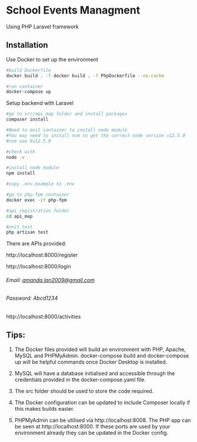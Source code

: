 # School Events Managment

Using PHP Laravel framework

## Installation

Use Docker to set up the environment

```bash
#build Dockerfile
docker build . -f docker build . -f PhpDockerfile --no-cache

#run container
docker-compose up
```

Setup backend with Laravel
```bash
#go to src/api_map folder and install packages
composer install

#Need to exit container to install node module
#You may need to install nvm to get the correct node version v12.5.0
#nvm use 6v12.5.0

#check with 
node -v

#install node module
npm install

#copy .env.example to .env

#go to php-fpm container
docker exec -it php-fpm

#api_registration folder
cd api_map

#unit test
php artisan test
```

There are APIs provided:

http://localhost:8000/register

http://localhost:8000/login
###### Email: amanda.lan2009@gmail.com
###### Password: Abcd1234

http://localhost:8000/activities

## Tips:

1. The Docker files provided will build an environment with PHP, Apache, MySQL and PHPMyAdmin. docker-compose build and docker-compose up will be helpful commands once Docker Desktop is installed.

2. MySQL will have a database initialised and accessible through the credentials provided in the docker-compose.yaml file.

3. The src folder should be used to store the code required.

4. The Docker configuration can be updated to include Composer locally if this makes builds easier.

5. PHPMyAdmin can be utilised via http://localhost:8008. The PHP app can be seen at http://localhost:8000. If these ports are used by your environment already they can be updated in the Docker config.
